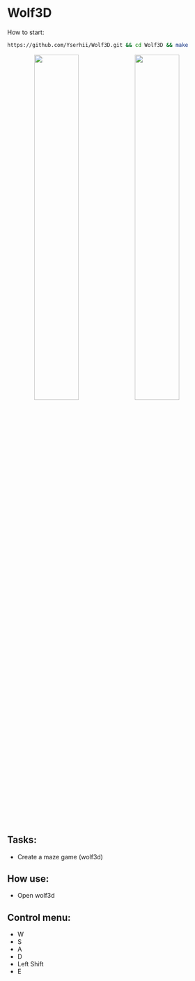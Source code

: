 # Wolf3D

How to start:
```bash
https://github.com/Yserhii/Wolf3D.git && cd Wolf3D && make
```
<di
v align="center">
  <img src="https://github.com/Yserhii/Wolf3D/blob/master/sourses/Part_1.gif" width="45%" />
  <img src="https://github.com/Yserhii/Wolf3D/blob/master/sourses/Part_2.gif" width="45%" />
</div>

## Tasks:
 - Create a maze game (wolf3d)
## How use:
 - Open wolf3d
## Control menu:
 - W
 - S
 - A
 - D
 - Left Shift
 - E
